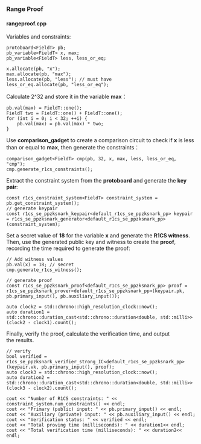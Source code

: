 ### Range Proof

#### rangeproof.cpp

Variables and constraints:

```markup
protoboard<FieldT> pb;
pb_variable<FieldT> x, max;
pb_variable<FieldT> less, less_or_eq;

x.allocate(pb, "x");
max.allocate(pb, "max");
less.allocate(pb, "less"); // must have
less_or_eq.allocate(pb, "less_or_eq");
```

Calculate 2^32 and store it in the variable **max**：

```markup
pb.val(max) = FieldT::one(); 
FieldT two = FieldT::one() + FieldT::one(); 
for (int i = 0; i < 32; ++i) {
    pb.val(max) = pb.val(max) * two; 
}
```

Use **comparison_gadget** to create a comparison circuit to check if **x** is less than or equal to **max**, then generate the constraints：

```markup
comparison_gadget<FieldT> cmp(pb, 32, x, max, less, less_or_eq, "cmp");
cmp.generate_r1cs_constraints();
```

Extract the constraint system from the **protoboard** and generate the **key pair**:

```markup
const r1cs_constraint_system<FieldT> constraint_system = pb.get_constraint_system();
// generate keypair
const r1cs_se_ppzksnark_keypair<default_r1cs_se_ppzksnark_pp> keypair = r1cs_se_ppzksnark_generator<default_r1cs_se_ppzksnark_pp>(constraint_system);
```

Set a secret value of **18** for the variable **x** and generate the **R1CS witness**. Then, use the generated public key and witness to create the **proof**, recording the time required to generate the proof:

```markup
// Add witness values
pb.val(x) = 18; // secret
cmp.generate_r1cs_witness();

// generate proof
const r1cs_se_ppzksnark_proof<default_r1cs_se_ppzksnark_pp> proof = r1cs_se_ppzksnark_prover<default_r1cs_se_ppzksnark_pp>(keypair.pk, pb.primary_input(), pb.auxiliary_input());

auto clock2 = std::chrono::high_resolution_clock::now();
auto duration1 = std::chrono::duration_cast<std::chrono::duration<double, std::milli>>(clock2 - clock1).count();
```

Finally, verify the proof, calculate the verification time, and output the results.

```markup
// verify
bool verified = r1cs_se_ppzksnark_verifier_strong_IC<default_r1cs_se_ppzksnark_pp>(keypair.vk, pb.primary_input(), proof);
auto clock3 = std::chrono::high_resolution_clock::now();
auto duration2 = std::chrono::duration_cast<std::chrono::duration<double, std::milli>>(clock3 - clock2).count();

cout << "Number of R1CS constraints: " << constraint_system.num_constraints() << endl;
cout << "Primary (public) input: " << pb.primary_input() << endl;
cout << "Auxiliary (private) input: " << pb.auxiliary_input() << endl;
cout << "Verification status: " << verified << endl;
cout << "Total proving time (milliseconds): " << duration1<< endl;
cout << "Total verification time (milliseconds): " << duration2<< endl;
```



